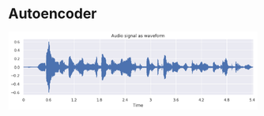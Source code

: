 # Autoencoder
![alt text](https://github.com/Ezzeldin-nasser939/Predict_age_from_Voice/blob/main/Images/Audio%20Signal.png?raw=true)
